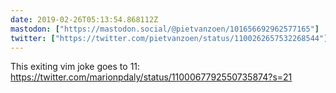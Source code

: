 ```yaml
---
date: 2019-02-26T05:13:54.868112Z
mastodon: ["https://mastodon.social/@pietvanzoen/101656692962577165"]
twitter: ["https://twitter.com/pietvanzoen/status/1100262657532268544"]
---
```

This exiting vim joke goes to 11: https://twitter.com/marionpdaly/status/1100067792550735874?s=21
